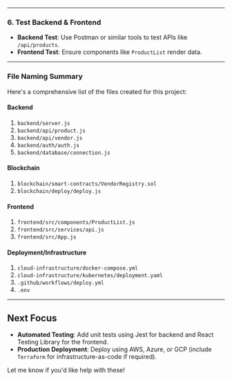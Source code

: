 
---

### 6. **Test Backend & Frontend**
- **Backend Test**: Use Postman or similar tools to test APIs like `/api/products`.
- **Frontend Test**: Ensure components like `ProductList` render data.

---

### File Naming Summary
Here's a comprehensive list of the files created for this project:

#### **Backend**
1. `backend/server.js`  
2. `backend/api/product.js`  
3. `backend/api/vendor.js`  
4. `backend/auth/auth.js`  
5. `backend/database/connection.js`  

#### **Blockchain**
1. `blockchain/smart-contracts/VendorRegistry.sol`  
2. `blockchain/deploy/deploy.js`  

#### **Frontend**
1. `frontend/src/components/ProductList.js`  
2. `frontend/src/services/api.js`  
3. `frontend/src/App.js`  

#### **Deployment/Infrastructure**
1. `cloud-infrastructure/docker-compose.yml`  
2. `cloud-infrastructure/kubernetes/deployment.yaml`  
3. `.github/workflows/deploy.yml`  
4. `.env`  

---

## **Next Focus**
- **Automated Testing**: Add unit tests using Jest for backend and React Testing Library for the frontend.
- **Production Deployment**: Deploy using AWS, Azure, or GCP (include `Terraform` for infrastructure-as-code if required).  

Let me know if you'd like help with these!
